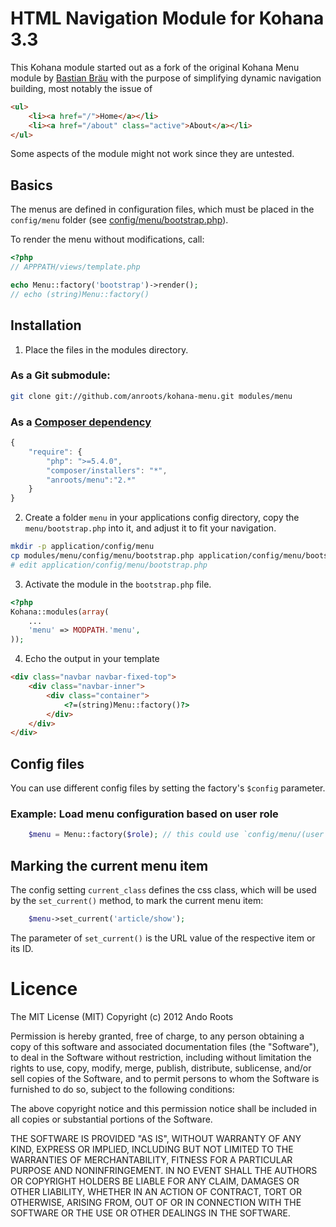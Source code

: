 # HTML Navigation Module for Kohana 3.3

This Kohana module started out as a fork of the original Kohana Menu module by
[Bastian Bräu](http://github.com/b263/kohana-menu) with the purpose of simplifying dynamic navigation building, most
notably the issue of

```html
<ul>
	<li><a href="/">Home</a></li>
	<li><a href="/about" class="active">About</a></li>
</ul>
```

Some aspects of the module might not work since they are untested.

## Basics

The menus are defined in configuration files, which must be placed in the `config/menu` folder
(see [config/menu/bootstrap.php](https://github.com/anroots/kohana-menu/blob/master/config/menu/bootstrap.php)).

To render the menu without modifications, call:

```php
<?php
// APPPATH/views/template.php

echo Menu::factory('bootstrap')->render();
// echo (string)Menu::factory()
```

## Installation

1.	Place the files in the modules directory.

### As a Git submodule:

```bash
git clone git://github.com/anroots/kohana-menu.git modules/menu
```
### As a [Composer dependency](http://getcomposer.org)

```javascript
{
	"require": {
		"php": ">=5.4.0",
		"composer/installers": "*",
		"anroots/menu":"2.*"
	}
}
```

2.	Create a folder `menu` in your applications config directory, copy the `menu/bootstrap.php` into it, and adjust it to fit your navigation.

```bash
mkdir -p application/config/menu
cp modules/menu/config/menu/bootstrap.php application/config/menu/bootstrap.php
# edit application/config/menu/bootstrap.php
```

3.	Activate the module in the `bootstrap.php` file.
```php
<?php
Kohana::modules(array(
	...
	'menu' => MODPATH.'menu',
));
```

4. Echo the output in your template
```html
<div class="navbar navbar-fixed-top">
	<div class="navbar-inner">
		<div class="container">
			<?=(string)Menu::factory()?>
		</div>
	</div>
</div>
```

## Config files

You can use different config files by setting the factory's `$config` parameter.

### Example: Load menu configuration based on user role

```php
	$menu = Menu::factory($role); // this could use `config/menu/(user|admin).php`
```

## Marking the current menu item

The config setting `current_class` defines the css class, which will be used by the `set_current()` method, to mark the current menu item:
```php
	$menu->set_current('article/show');
```
The parameter of `set_current()` is the URL value of the respective item or its ID.

# Licence

The MIT License (MIT)
Copyright (c) 2012 Ando Roots

Permission is hereby granted, free of charge, to any person obtaining a copy of this software and associated documentation files (the "Software"), to deal in the Software without restriction, including without limitation the rights to use, copy, modify, merge, publish, distribute, sublicense, and/or sell copies of the Software, and to permit persons to whom the Software is furnished to do so, subject to the following conditions:

The above copyright notice and this permission notice shall be included in all copies or substantial portions of the Software.

THE SOFTWARE IS PROVIDED "AS IS", WITHOUT WARRANTY OF ANY KIND, EXPRESS OR IMPLIED, INCLUDING BUT NOT LIMITED TO THE WARRANTIES OF MERCHANTABILITY, FITNESS FOR A PARTICULAR PURPOSE AND NONINFRINGEMENT. IN NO EVENT SHALL THE AUTHORS OR COPYRIGHT HOLDERS BE LIABLE FOR ANY CLAIM, DAMAGES OR OTHER LIABILITY, WHETHER IN AN ACTION OF CONTRACT, TORT OR OTHERWISE, ARISING FROM, OUT OF OR IN CONNECTION WITH THE SOFTWARE OR THE USE OR OTHER DEALINGS IN THE SOFTWARE.